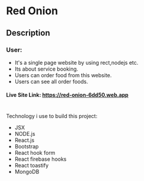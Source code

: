 # Red Onion

## Description

### User:

- It's a single page website by using rect,nodejs etc.
- Its about service booking.
- Users can order food from this website.
- Users can see all order foods.

#### Live Site Link: https://red-onion-6dd50.web.app

#

Technology i use to build this project:

- JSX
- NODE.js
- React.js
- Bootstrap
- React hook form
- React firebase hooks
- React toastify
- MongoDB
